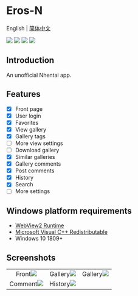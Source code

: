 # Eros-N
English | [简体中文](https://github.com/erosTeam/eros_n/blob/master/README_cn.md)

[![](https://img.shields.io/github/downloads/erosTeam/eros_n/total.svg)](https://gitHub.com/erosTeam/eros_n/releases)
[![](https://img.shields.io/github/downloads/erosTeam/eros_n/latest/total)](https://github.com/erosTeam/eros_n/releases/latest)
[![](https://img.shields.io/github/v/release/erosTeam/eros_n)](https://github.com/erosTeam/eros_n/releases/latest)
[![](https://img.shields.io/github/stars/erosTeam/eros_n)]()

## Introduction
An unofficial Nhentai app.

## Features
- [x] Front page
- [x] User login
- [x] Favorites
- [x] View gallery
- [x] Gallery tags
- [ ] More view settings
- [ ] Download gallery
- [x] Similar galleries
- [x] Gallery comments
- [x] Post comments
- [x] History
- [x] Search
- [ ] More settings

## Windows platform requirements
- [WebView2 Runtime](https://developer.microsoft.com/en-us/microsoft-edge/webview2/)
- [Microsoft Visual C++ Redistributable](https://learn.microsoft.com/en-US/cpp/windows/latest-supported-vc-redist?view=msvc-170)
- Windows 10 1809+


## Screenshots
|                                                                                              |                                                                                              |                                                                                              |
|:--------------------------------------------------------------------------------------------:|:--------------------------------------------------------------------------------------------:|:--------------------------------------------------------------------------------------------:|
|   Front![](https://raw.githubusercontent.com/honjow/eros_n/master/screenshots/home_1.jpg)    | Gallery![](https://raw.githubusercontent.com/honjow/eros_n/master/screenshots/gallery_1.jpg) | Gallery![](https://raw.githubusercontent.com/honjow/eros_n/master/screenshots/gallery_2.jpg) |
| Comment![](https://raw.githubusercontent.com/honjow/eros_n/master/screenshots/comment_1.jpg) | History![](https://raw.githubusercontent.com/honjow/eros_n/master/screenshots/history_1.jpg) ||
